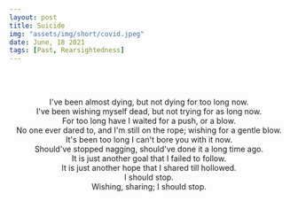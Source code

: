 ```yaml
---
layout: post
title: Suicide
img: "assets/img/short/covid.jpeg"
date: June, 18 2021
tags: [Past, Rearsightedness]
---
```

  
<br><br>
<div align="center">

I've been almost dying, but not dying for too long now.<br>
I've been wishing myself dead, but not trying for as long now.<br>
For too long have I waited for a push, or a blow. <br>
No one ever dared to, and I'm still on the rope; wishing for a gentle blow.<br>
It's been too long I can't bore you with it now.<br>
Should've stopped nagging, should've done it a long time ago.<br>
It is just another goal that I failed to follow.<br>
It is just another hope that I shared till hollowed.<br>
I should stop.<br>
Wishing, sharing; I should stop.
<br> 




</div>
<br><br>
<br><br>
<br><br>
<br><br>
<br><br>
<br><br>
